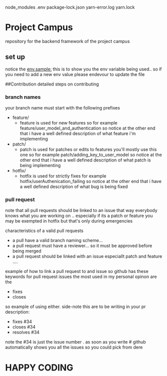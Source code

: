 node_modules
.env
package-lock.json
yarn-error.log
yarn.lock

# Project Campus
repository for the backend framework of the project campus

## set up
notice the [env.sample:](https://github.com/kodecampteam/project-campus-central-backend/blob/development/.env.sample) this is to show you the env variable being used.. so if you need to add a new env value please endevour to update the file

##Contribution
detailed steps on contributing

### branch names
your branch name must start with the following prefixes
- feature/
  - feature is used for new features so for example feature/user_model_and_authentication
  so notice at the other end that i have a well defined description of what feature i'm implementing
- patch/
  - patch is used for patches or edits to features you'll mostly use this one so for example patch/adding_key_to_user_model
  so notice at the other end that i have a well defined description of what patch is being implementing
- hotfix/
  - hotfix is used for strictly fixes for example hotfix/userAuthenication_failing
  so notice at the other end that i have a well defined description of what bug is being fixed
 
### pull request
note that all pull requests should be linked to an issue that way everybody knows what you are working on .. especially if its a patch or feature
you may be exempted in hotfix but that's only during emergencies

characteristics of a valid pull requests
- a pull have a valid branch naming scheme...
- a pull request must have a reviewer... so it must be approved before being merged
- a pull request should be linked with an issue especiallt patch and feature ....

example of how to link a pull request to and issue 
so github has these keywords for pull request issues 
the most used in my personal opinon are the 
- fixes
- closes

so example of using either. 
side-note this are to be writing in your pr description:
* fixes #34
* closes #34
* resolves #34

note the #34 is just the issue number . as soon as you write # github automatically shows you all the issues so you could pick from dere

# HAPPY CODING




